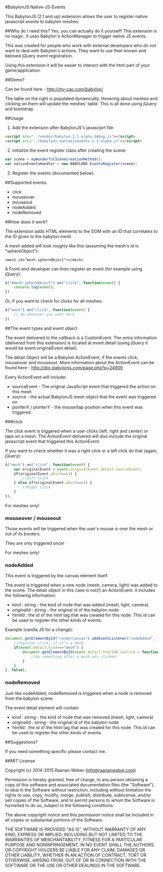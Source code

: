 #BabylonJS Native-JS-Events

This BabylonJS (2.1 and up) extension allows the user to register native javascript events to babylon meshes.

##Why do I need this?
Yes, you can actually do it yourself! This extension is no magic. It uses Babylon's ActionManager to trigger native JS events.

This was created for people who work with external developers who do not want to deal with Babylon's actions. They want to use their known and beloved jQuery event registration.

Using this extension it will be easier to interact with the html part of your game/application.

##Demo?

Can be found here - http://my-cac.com/babylon/

The table on the right is populated dynamically. Hovering about meshes and clicking on them will update the meshes' table. This is all done using jQuery and bootstrap.

##Usage

1. Add the extension after BabylonJS's javasciprt file:

```html
<script src="../vendor/babylon.2.1-alpha.debug.js"></script>
<script src="../babylonx.nativejsevents.2.1-alpha.js"></script>
```

2. initialize the event register class after creating the scene:

```javascript
var scene = myWonderfulSceneCreationMethod();
var nativeEventsHandler = new BABYLONX.EventsRegister(scene);
```

3. Register the events (documented below).

##Supported events:

* click
* mouseover
* mouseout
* nodeAdded
* nodeRemoved

##How does it work?

The extension adds HTML elements to the DOM with an ID that correlates to the ID given to the babylon mesh.

A mesh added will look roughly like this (assuming the mesh's id is "sphereObject"):

`<mesh id="mesh-sphereObject"></mesh>`

A Front-end developer can then register an event (for example using jQuery):

```javascript
$("#mesh-sphereObject").on("click", function(event) {
    console.log(event);
})
```

Or, if you want to check for clicks for all meshes:

```javascript
$("mesh").on("click", function(event) {
    // do whatever you want here
})
```

##The event types and event object

The event delivered to the callback is a CustomEvent. The extra information (delivered from this extension) is located at event.detail (using jQuery it would be event.originalEvent.detail).

The detail Object will be a Babylon ActionEvent, if the events click, mouseover and mouseout. More information about the ActionEvent can be found here - http://doc.babylonjs.com/page.php?p=24909

Every ActionEvent will include:

* sourceEvent - The original JavaScript event that triggered the action on this mesh
* source - the actual BabylonJS mesh object that the event was triggered on
* pointerX / pointerY - the mouse/tap position when this event was triggered.

###click

The click event is triggered when a user clicks (left, right and center) or taps on a mesh. The ActionEvent delivered will also include the original javascript event that triggered this ActionEvent.

If you want to check whether it was a right click or a left click do that (again, jQuery):

```javascript
$("mesh").on("click", function(event) {
    var originalEvent = event.originalEvent.detail.sourceEvent;
    if(originalEvent.which===1) {
        //Left Click
    } else if(originalEvent.which===3) {
        //Right Click
    }
});
```

For meshes only!

### mouseover / mouseout

Those events will be triggered when the user's mouse is over the mesh or out of its borders.

They are only triggered once!

For meshes only!

### nodeAdded

This event is triggered by the canvas element itself.

The event is triggered when a new node (mesh, camera, light) was added to the scene. The detail object in this case is not(!) an ActionEvent. it includes the following information:

* kind : string - the kind of node that was added (mesh, light, camera)
* originalId : string - the original id of the babylon node
* htmlId : the id of the html tag that was created for this node. This id can be used to register the other kinds of events.

Example (vanilla JS for a change):

```javascript
document.getElementById("renderCanvas").addEventListener("nodeAdded", function (event) {
    //register click, if it's a mesh:
    if(event.detail.kind==="mesh") {
        document.getElementById(event.detail.htmlId).onclick = function(clickActionEvent) {
            //do something after a mesh was clicked
        }
    }
}, false);
```

### nodeRemoved

Just like nodeAdded, nodeRemoved is triggered when a node is removed from the babylon scene.

The event detail element will contain:

* kind : string - the kind of node that was removed (mesh, light, camera)
* originalId : string - the original id of the babylon node
* htmlId : the id of the html tag that was created for this node. This id can be used to register the other kinds of events.

##Suggestions?

If you need something specific please contact me.

##MIT License

Copyright (c) 2014-2015 Raanan Weber (info@raananweber.com)

Permission is hereby granted, free of charge, to any person obtaining a copy of this software and associated documentation files (the "Software"), to deal in the Software without restriction, including without limitation the rights to use, copy, modify, merge, publish, distribute, sublicense, and/or sell copies of the Software, and to permit persons to whom the Software is furnished to do so, subject to the following conditions:

The above copyright notice and this permission notice shall be included in all copies or substantial portions of the Software.

THE SOFTWARE IS PROVIDED "AS IS", WITHOUT WARRANTY OF ANY KIND, EXPRESS OR IMPLIED, INCLUDING BUT NOT LIMITED TO THE WARRANTIES OF MERCHANTABILITY, FITNESS FOR A PARTICULAR PURPOSE AND NONINFRINGEMENT. IN NO EVENT SHALL THE AUTHORS OR COPYRIGHT HOLDERS BE LIABLE FOR ANY CLAIM, DAMAGES OR OTHER LIABILITY, WHETHER IN AN ACTION OF CONTRACT, TORT OR OTHERWISE, ARISING FROM, OUT OF OR IN CONNECTION WITH THE SOFTWARE OR THE USE OR OTHER DEALINGS IN THE SOFTWARE.


